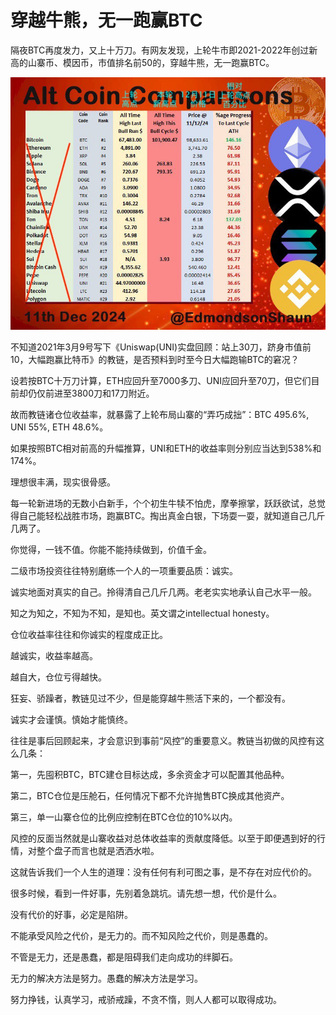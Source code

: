# 穿越牛熊，无一跑赢BTC

隔夜BTC再度发力，又上十万刀。有网友发现，上轮牛市即2021-2022年创过新高的山寨币、模因币，市值排名前50的，穿越牛熊，无一跑赢BTC。

![](2024-12-12-A01.jpeg)

不知道2021年3月9号写下《Uniswap(UNI)实盘回顾：站上30刀，跻身市值前10，大幅跑赢比特币》的教链，是否预料到时至今日大幅跑输BTC的窘况？

设若按BTC十万刀计算，ETH应回升至7000多刀、UNI应回升至70刀，但它们目前却仍仅前进至3800刀和17刀附近。

故而教链诸仓位收益率，就暴露了上轮布局山寨的“弄巧成拙”：BTC 495.6%, UNI 55%, ETH 48.6%。

如果按照BTC相对前高的升幅推算，UNI和ETH的收益率则分别应当达到538%和174%。

理想很丰满，现实很骨感。

每一轮新进场的无数小白新手，个个初生牛犊不怕虎，摩拳擦掌，跃跃欲试，总觉得自己能轻松战胜市场，跑赢BTC。掏出真金白银，下场耍一耍，就知道自己几斤几两了。

你觉得，一钱不值。你能不能持续做到，价值千金。

二级市场投资往往特别磨练一个人的一项重要品质：诚实。

诚实地面对真实的自己。拎得清自己几斤几两。老老实实地承认自己水平一般。

知之为知之，不知为不知，是知也。英文谓之intellectual honesty。

仓位收益率往往和你诚实的程度成正比。

越诚实，收益率越高。

越自大，仓位亏得越快。

狂妄、骄躁者，教链见过不少，但是能穿越牛熊活下来的，一个都没有。

诚实才会谨慎。慎始才能慎终。

往往是事后回顾起来，才会意识到事前“风控”的重要意义。教链当初做的风控有这么几条：

第一，先囤积BTC，BTC建仓目标达成，多余资金才可以配置其他品种。

第二，BTC仓位是压舱石，任何情况下都不允许抛售BTC换成其他资产。

第三，单一山寨仓位的比例应控制在BTC仓位的10%以内。

风控的反面当然就是山寨收益对总体收益率的贡献度降低。以至于即便遇到好的行情，对整个盘子而言也就是洒洒水啦。

这就告诉我们一个人生的道理：没有任何有利可图之事，是不存在对应代价的。

很多时候，看到一件好事，先别着急跳坑。请先想一想，代价是什么。

没有代价的好事，必定是陷阱。

不能承受风险之代价，是无力的。而不知风险之代价，则是愚蠢的。

不管是无力，还是愚蠢，都是阻碍我们走向成功的绊脚石。

无力的解决方法是努力。愚蠢的解决方法是学习。

努力挣钱，认真学习，戒骄戒躁，不贪不惰，则人人都可以取得成功。
